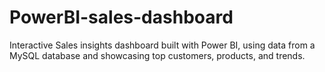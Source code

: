 # PowerBI-sales-dashboard
Interactive Sales insights dashboard built with Power BI, using data from a MySQL database and showcasing top customers, products, and trends.
